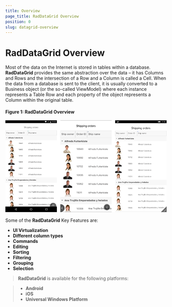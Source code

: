 ```yaml
---
title: Overview
page_title: RadDataGrid Overview
position: 0
slug: datagrid-overview
---
```


# RadDataGrid Overview #

Most of the data on the Internet is stored in tables within a database. **RadDataGrid** provides the same abstraction over the data – it has Columns and Rows and the intersection of a Row and a Column is called a Cell. When the data from a database is sent to the client, it is usually converted to a Business object (or the so-called ViewModel) where each instance represents a Table Row and each property of the object represents a Column within the original table.

#### Figure 1: RadDataGrid Overview
![overview datagrid](images/overview-grid-1.png)

Some of the **RadDataGrid** Key Features are:

* **UI Virtualization** 
* **Different column types**
* **Commands**
* **Editing**
* **Sorting**
* **Filtering**
* **Grouping**
* **Selection**

> **RadDataGrid** is available for the following platforms:

> - **Android**
> - **iOS**
> - **Universal Windows Platform**
